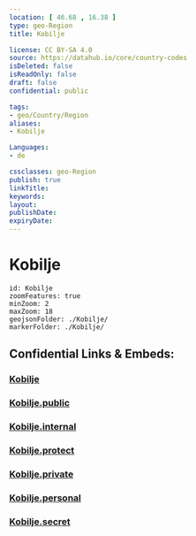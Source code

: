 ```yaml
---
location: [ 46.68 , 16.38 ] 
type: geo-Region
title: Kobilje

license: CC BY-SA 4.0
source: https://datahub.io/core/country-codes
isDeleted: false
isReadOnly: false
draft: false
confidential: public

tags:
- geo/Country/Region
aliases:
- Kobilje

Languages:
- de

cssclasses: geo-Region
publish: true
linkTitle: 
keywords: 
layout: 
publishDate: 
expiryDate: 
---
```


# Kobilje

```leaflet
id: Kobilje
zoomFeatures: true 
minZoom: 2 
maxZoom: 18
geojsonFolder: ./Kobilje/
markerFolder: ./Kobilje/
```


## Confidential Links & Embeds: 

### [Kobilje](/_Standards/Earth/Continent/Europe/Europe~Central/Slovenia/Regions~Slovenia/Pomurska/counties~Pomurska/Kobilje.md) 

### [Kobilje.public](/_public/Earth/Continent/Europe/Europe~Central/Slovenia/Regions~Slovenia/Pomurska/counties~Pomurska/Kobilje.public.md) 

### [Kobilje.internal](/_internal/Earth/Continent/Europe/Europe~Central/Slovenia/Regions~Slovenia/Pomurska/counties~Pomurska/Kobilje.internal.md) 

### [Kobilje.protect](/_protect/Earth/Continent/Europe/Europe~Central/Slovenia/Regions~Slovenia/Pomurska/counties~Pomurska/Kobilje.protect.md) 

### [Kobilje.private](/_private/Earth/Continent/Europe/Europe~Central/Slovenia/Regions~Slovenia/Pomurska/counties~Pomurska/Kobilje.private.md) 

### [Kobilje.personal](/_personal/Earth/Continent/Europe/Europe~Central/Slovenia/Regions~Slovenia/Pomurska/counties~Pomurska/Kobilje.personal.md) 

### [Kobilje.secret](/_secret/Earth/Continent/Europe/Europe~Central/Slovenia/Regions~Slovenia/Pomurska/counties~Pomurska/Kobilje.secret.md)

